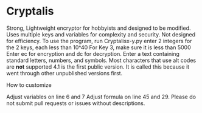 # Cryptalis
Strong, Lightweight encryptor for hobbyists and designed to be modified.
Uses multiple keys and variables for complexity and security. 
Not designed for efficiency.
To use the program, run Cryptalisx-y.py
enter 2 integers for the 2 keys, each less than 10^40
For Key 3, make sure it is less than 5000
Enter ec for encryption and dc for decryption.
Enter a text containing standard letters, numbers, and symbols. Most characters that use alt codes are **not** supported
4.1 is the first public version. It is called this because it went through other unpublished versions first.

How to customize

Adjust variables on line 6 and 7
Adjust formula on line 45 and 29.
Please do not submit pull requests or issues without descriptions.
